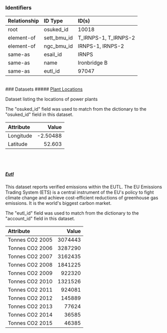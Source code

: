 ### Identifiers

| Relationship   | ID Type     | ID(s)                |
|:---------------|:------------|:---------------------|
| root           | osuked_id   | 10018                |
| element-of     | sett_bmu_id | T_IRNPS-1, T_IRNPS-2 |
| element-of     | ngc_bmu_id  | IRNPS-1, IRNPS-2     |
| same-as        | esail_id    | IRNPS                |
| same-as        | name        | Ironbridge B         |
| same-as        | eutl_id     | 97047                |

<br>
### Datasets
##### <a href="https://raw.githubusercontent.com/OSUKED/Dictionary-Datasets/main/datasets/plant-locations/datapackage.json">Plant Locations</a>

Dataset listing the locations of power plants

The "osuked_id" field was used to match from the dictionary to the "osuked_id" field in this dataset.

| Attribute   |    Value |
|:------------|---------:|
| Longitude   | -2.50488 |
| Latitude    | 52.603   |

<br><br>
##### <a href="https://raw.githubusercontent.com/OSUKED/Dictionary-Datasets/main/datasets/eutl/datapackage.json">Eutl</a>

This dataset reports verified emissions within the EUTL. The EU Emissions Trading System (ETS) is a central instrument of the EU's policy to fight climate change and achieve cost-efficient reductions of greenhouse gas emissions. It is the world's biggest carbon market.

The "eutl_id" field was used to match from the dictionary to the "account_id" field in this dataset.

| Attribute       |   Value |
|:----------------|--------:|
| Tonnes CO2 2005 | 3074443 |
| Tonnes CO2 2006 | 3287290 |
| Tonnes CO2 2007 | 3162435 |
| Tonnes CO2 2008 | 1841225 |
| Tonnes CO2 2009 |  922320 |
| Tonnes CO2 2010 | 1321526 |
| Tonnes CO2 2011 |  924081 |
| Tonnes CO2 2012 |  145889 |
| Tonnes CO2 2013 |   77624 |
| Tonnes CO2 2014 |   36585 |
| Tonnes CO2 2015 |   46385 |

